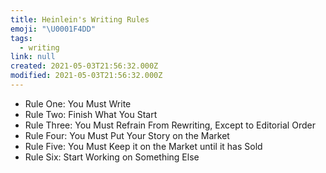 ```yaml
---
title: Heinlein's Writing Rules
emoji: "\U0001F4DD"
tags:
  - writing
link: null
created: 2021-05-03T21:56:32.000Z
modified: 2021-05-03T21:56:32.000Z
---
```


- Rule One: You Must Write
- Rule Two: Finish What You Start
- Rule Three: You Must Refrain From Rewriting, Except to Editorial Order
- Rule Four: You Must Put Your Story on the Market
- Rule Five: You Must Keep it on the Market until it has Sold
- Rule Six: Start Working on Something Else
